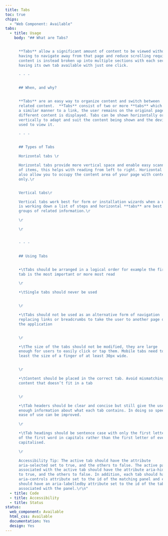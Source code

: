 ```yaml
---
title: Tabs
toc: true
chips:
  - "Web Component: Available"
tabs:
  - title: Usage
    body: "## What are Tabs?


      **Tabs** allow a significant amount of content to be viewed without
      having to navigate away from that page and reduce scrolling required. The
      content is instead broken up into multiple sections with each section
      having its own tab available with just one click.

      - - -


      ## When, and why?


      **Tabs** are an easy way to organize content and switch between
      related content.  **Tabs** consist of two or more **tabs** which behave in
      a similar manner to a link, the user remains on the original page, but
      different content is displayed. Tabs can be shown horizontally or
      vertically to adapt and suit the content being shown and the devices being
      used to view it.

      - - -


      ## Types of Tabs

      Horizontal tabs \r

      Horizontal tabs provide more vertical space and enable easy scanning
      of items, this helps with reading from left to right. Horizontal **tabs**
      also allow you to occupy the content area of your page with content
      only.\r


      Vertical tabs\r

      Vertical tabs work best for form or installation wizards when a user
      is working down a list of steps and horizontal **tabs** are best for
      groups of related information.\r

      \r

      \r


      - - -


      ## Using Tabs


      •\tTabs should be arranged in a logical order for example the first
      tab is the most important or more most read

      \r

      •\tSingle tabs should never be used


      \r

      •\tTabs should not be used as an alternative form of navigation
      replacing links or breadcrumbs to take the user to another page or part of
      the application


      \r

      •\tThe size of the tabs should not be modified, they are large
      enough for users to easily click or tap them. Mobile tabs need to be at
      least the size of a finger of at least 30px wide.


      \r

      •\tContent should be placed in the correct tab. Avoid mismatching
      content that doesn’t fit in a tab


      \r

      •\tTab headers should be clear and concise but still give the user
      enough information about what each tab contains. In doing so speed and
      ease of use can be improved.

      \r

      •\tTab headings should be sentence case with only the first letter
      of the first word in capitals rather than the first letter of every word
      capitalised.

      \r

      Accessibility Tip: The active tab should have the attribute
      aria-selected set to true, and the others to false. The active panel
      associated with the active tab should have the attribute aria-hidden set
      to true, and the others to false. In addition, each tab should have an
      aria-controls attribute set to the id of the matching panel and each panel
      should have an aria-labelledby attribute set to the id of the tab
      associated with the panel.\r\n"
  - title: Code
  - title: Accessibility
  - title: Status
status:
  web_component: Available
  html_css: Available
  documentation: Yes
  design: Yes
---
```

